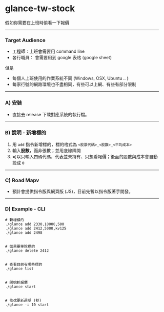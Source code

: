 # glance-tw-stock
假如你需要在上班時偷看一下報價

---
### Target Audience
- 工程師：上班會需要用 command line 
- 各行職員： 會需要用到 google 表格 (google sheet)

但是
- 每個人上班使用的作業系統不同 (Windows, OSX, Ubuntu .. )
- 每家行號的網路環境也不盡相同，有些可以上網、有些有部分限制


---

### A) 安裝
- 直接去 release 下載對應系統的執行檔。

---

### B) 說明 - 新增標的

1. 用 `add` 指令新增標的，標的格式為 `<股票代碼>_<股數>_<平均成本>`
2. 輸入**股數**，而非張數；並用底線隔開
3. 可以只輸入四碼代碼，代表並未持有、只想看報價；後面的股數與成本會自動設成 `0`

---

### C) Road Mapv
- 預計會提供指令版與網頁版 (JS)，目前先暫以指令版著手開發。

---

### D) Example - CLI

```
# 新增標的
./glance add 2330,10000,500
./glance add 2412,5000,kv125
./glance add 2498


# 如果要移除標的
./glance delete 2412


# 查看目前有哪些標的
./glance list


# 開始抓報價
./glance start


# 修改更新週期 (秒)
./glance -i 10 start
```
